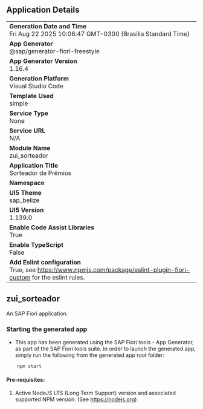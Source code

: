 ## Application Details
|               |
| ------------- |
|**Generation Date and Time**<br>Fri Aug 22 2025 10:06:47 GMT-0300 (Brasilia Standard Time)|
|**App Generator**<br>@sap/generator-fiori-freestyle|
|**App Generator Version**<br>1.16.4|
|**Generation Platform**<br>Visual Studio Code|
|**Template Used**<br>simple|
|**Service Type**<br>None|
|**Service URL**<br>N/A|
|**Module Name**<br>zui_sorteador|
|**Application Title**<br>Sorteador de Prêmios|
|**Namespace**<br>|
|**UI5 Theme**<br>sap_belize|
|**UI5 Version**<br>1.139.0|
|**Enable Code Assist Libraries**<br>True|
|**Enable TypeScript**<br>False|
|**Add Eslint configuration**<br>True, see https://www.npmjs.com/package/eslint-plugin-fiori-custom for the eslint rules.|

## zui_sorteador

An SAP Fiori application.

### Starting the generated app

-   This app has been generated using the SAP Fiori tools - App Generator, as part of the SAP Fiori tools suite.  In order to launch the generated app, simply run the following from the generated app root folder:

```
    npm start
```

#### Pre-requisites:

1. Active NodeJS LTS (Long Term Support) version and associated supported NPM version.  (See https://nodejs.org)


